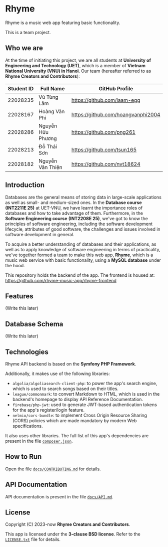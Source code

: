 # Rhyme

Rhyme is a music web app featuring basic functionality.

This is a team project.

## Who we are

At the time of initiating this project, we are all students at
**University of Engineering and Technology (UET)**, which is a
member of **Vietnam National University (VNU) in Hanoi**. Our team
(hereafter referred to as **Rhyme Creators and Contributors**):

| Student ID |     Full Name     |          GitHub Profile              |
| :--------: | ----------------- | ------------------------------------ |
|  22028235  | Vũ Tùng Lâm       | <https://github.com/laam-egg>        |
|  22028167  | Hoàng Văn Phi     | <https://github.com/hoangvanphi2004> |
|  22028286  | Nguyễn Hữu Phương | <https://github.com/png261>          |
|  22028213  | Đỗ Thái Sơn       | <https://github.com/tsun165>         |
|  22028182  | Nguyễn Văn Thiện  | <https://github.com/nvt18624>        |

## Introduction

Databases are the general means of storing data in large-scale applications
as well as small- and medium-sized ones. In the **Database course (INT2211E 25)**
at UET-VNU, we have learnt the importance roles of databases and how to take
advantage of them. Furthermore, in the **Software Engineering course**
**(INT2208E 25)**, we've got to know the principles of software engineering,
including the software development lifecycle, attributes of good software,
the challenges and issues involved in software development in general.

To acquire a better understanding of databases and their
applications, as well as to apply knowledge of software
engineering in terms of practicality, we've together
formed a team to make this web app, **Rhyme**, which
is a music web service with basic functionality, using
a **MySQL database** under the hood.

This repository holds the backend of the app. The frontend is housed at:
<https://github.com/rhyme-music-app/rhyme-frontend>

## Features

(Write this later)

## Database Schema

(Write this later)

## Technologies

Rhyme API backend is based on the
**Symfony PHP Framework**.

Additionally, it makes use of the
following libraries:

- `algolia/algoliasearch-client-php`:
   to power the app's search engine,
   which is used to search songs
   based on their titles.
- `league/commonmark`: to convert
   Markdown to HTML, which is used
   in the backend's homepage to
   display API Reference Documentation.
- `firebase/php-jwt`: used to generate
   JWT-based authentication tokens for
   the app's register/login feature.
- `nelmio/cors-bundle`: to implement
   Cross Origin Resource Sharing (CORS)
   policies which are made mandatory
   by modern Web specifications.

It also uses other libraries. The full
list of this app's dependencies are
present in the file [`composer.json`](/composer.json).

## How to Run

Open the file [`docs/CONTRIBUTING.md`](/docs/CONTRIBUTING.md) for details.

## API Documentation

API documentation is present in the file [`docs/API.md`](/docs/API.md).

## License

Copyright (C) 2023-now **Rhyme Creators and Contributors**.

This app is licensed under the **3-clause BSD license**. Refer to the
[`LICENSE.txt`](/LICENSE.txt) file for details.
